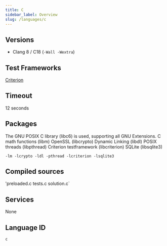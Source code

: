 ```yaml
---
title: C
sidebar_label: Overview
slug: /languages/c
---
```



## Versions

- Clang 8 / C18 (`-Wall -Wextra`)

## Test Frameworks
[Criterion](https://criterion.readthedocs.io/en/master/)

## Timeout
12 seconds

## Packages

The GNU POSIX C library (libc6) is used, supporting all GNU Extensions.
C math functions (libm)
OpenSSL (libcrypto)
Dynamic Linking (libdl)
POSIX threads (libpthread)
Criterion testframework (libcriterion)
SQLite (libsqlite3)

`-lm -lcrypto -ldl -pthread -lcriterion -lsqlite3`

## Compiled sources

'preloaded.c tests.c solution.c`

## Services
None

## Language ID

`c`
